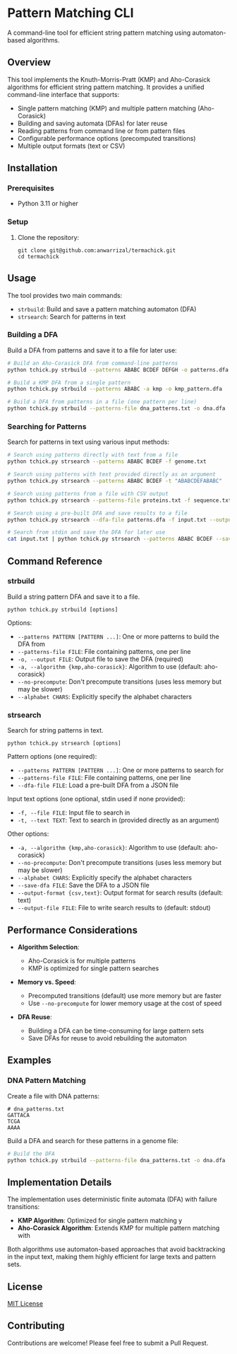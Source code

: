 # Pattern Matching CLI

A command-line tool for efficient string pattern matching using automaton-based algorithms.

## Overview

This tool implements the Knuth-Morris-Pratt (KMP) and Aho-Corasick algorithms for efficient string pattern matching. It provides a unified command-line interface that supports:

- Single pattern matching (KMP) and multiple pattern matching (Aho-Corasick)
- Building and saving automata (DFAs) for later reuse
- Reading patterns from command line or from pattern files
- Configurable performance options (precomputed transitions)
- Multiple output formats (text or CSV)

## Installation

### Prerequisites

- Python 3.11 or higher

### Setup

1. Clone the repository:
   ```
   git clone git@github.com:anwarrizal/termachick.git
   cd termachick
   ```

## Usage

The tool provides two main commands:

- `strbuild`: Build and save a pattern matching automaton (DFA)
- `strsearch`: Search for patterns in text

### Building a DFA

Build a DFA from patterns and save it to a file for later use:

```bash
# Build an Aho-Corasick DFA from command-line patterns
python tchick.py strbuild --patterns ABABC BCDEF DEFGH -o patterns.dfa

# Build a KMP DFA from a single pattern
python tchick.py strbuild --patterns ABABC -a kmp -o kmp_pattern.dfa

# Build a DFA from patterns in a file (one pattern per line)
python tchick.py strbuild --patterns-file dna_patterns.txt -o dna.dfa
```

### Searching for Patterns

Search for patterns in text using various input methods:

```bash
# Search using patterns directly with text from a file
python tchick.py strsearch --patterns ABABC BCDEF -f genome.txt

# Search using patterns with text provided directly as an argument
python tchick.py strsearch --patterns ABABC BCDEF -t "ABABCDEFABABC"

# Search using patterns from a file with CSV output
python tchick.py strsearch --patterns-file proteins.txt -f sequence.txt --output-format csv

# Search using a pre-built DFA and save results to a file
python tchick.py strsearch --dfa-file patterns.dfa -f input.txt --output-file results.csv --output-format csv

# Search from stdin and save the DFA for later use
cat input.txt | python tchick.py strsearch --patterns ABABC BCDEF --save-dfa patterns.dfa
```

## Command Reference

### strbuild

Build a string pattern DFA and save it to a file.

```
python tchick.py strbuild [options]
```

Options:
- `--patterns PATTERN [PATTERN ...]`: One or more patterns to build the DFA from
- `--patterns-file FILE`: File containing patterns, one per line
- `-o, --output FILE`: Output file to save the DFA (required)
- `-a, --algorithm {kmp,aho-corasick}`: Algorithm to use (default: aho-corasick)
- `--no-precompute`: Don't precompute transitions (uses less memory but may be slower)
- `--alphabet CHARS`: Explicitly specify the alphabet characters

### strsearch

Search for string patterns in text.

```
python tchick.py strsearch [options]
```

Pattern options (one required):
- `--patterns PATTERN [PATTERN ...]`: One or more patterns to search for
- `--patterns-file FILE`: File containing patterns, one per line
- `--dfa-file FILE`: Load a pre-built DFA from a JSON file

Input text options (one optional, stdin used if none provided):
- `-f, --file FILE`: Input file to search in
- `-t, --text TEXT`: Text to search in (provided directly as an argument)

Other options:
- `-a, --algorithm {kmp,aho-corasick}`: Algorithm to use (default: aho-corasick)
- `--no-precompute`: Don't precompute transitions (uses less memory but may be slower)
- `--alphabet CHARS`: Explicitly specify the alphabet characters
- `--save-dfa FILE`: Save the DFA to a JSON file
- `--output-format {csv,text}`: Output format for search results (default: text)
- `--output-file FILE`: File to write search results to (default: stdout)

## Performance Considerations

- **Algorithm Selection**:
  - Aho-Corasick is for multiple patterns
  - KMP is optimized for single pattern searches

- **Memory vs. Speed**:
  - Precomputed transitions (default) use more memory but are faster
  - Use `--no-precompute` for lower memory usage at the cost of speed

- **DFA Reuse**:
  - Building a DFA can be time-consuming for large pattern sets
  - Save DFAs for reuse to avoid rebuilding the automaton

## Examples

### DNA Pattern Matching

Create a file with DNA patterns:

```
# dna_patterns.txt
GATTACA
TCGA
AAAA
```

Build a DFA and search for these patterns in a genome file:

```bash
# Build the DFA
python tchick.py strbuild --patterns-file dna_patterns.txt -o dna.dfa

```


## Implementation Details

The implementation uses deterministic finite automata (DFA) with failure transitions:

- **KMP Algorithm**: Optimized for single pattern matching y
- **Aho-Corasick Algorithm**: Extends KMP for multiple pattern matching with

Both algorithms use automaton-based approaches that avoid backtracking in the input text, making them highly efficient for large texts and pattern sets.

## License

[MIT License](LICENSE)

## Contributing

Contributions are welcome! Please feel free to submit a Pull Request.